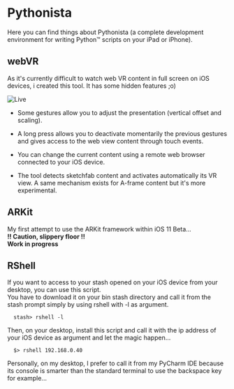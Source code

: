 # Pythonista
Here you can find things about Pythonista (a complete development environment for writing Python™ scripts on your iPad or iPhone).

## webVR
As it's currently difficult to watch web VR content in full screen on iOS devices, i created this tool.
It has some hidden features ;o)

![Live](https://cloud.githubusercontent.com/assets/10347315/26284635/88eb498a-3e40-11e7-8798-8961e92da0cd.gif)

* Some gestures allow you to adjust the presentation (vertical offset and scaling).

* A long press allows you to deactivate momentarily the previous gestures and gives access to the web view content through touch events.

* You can change the current content using a remote web browser connected to your iOS device.

* The tool detects sketchfab content and activates automatically its VR view. A same mechanism exists for A-frame content but it's more experimental.

## ARKit

My first attempt to use the ARKit framework within iOS 11 Beta...  
**!! Caution, slippery floor !!**  
**Work in progress**

## RShell

If you want to access to your stash opened on your iOS device from your desktop, you can use this script.  
You have to download it on your bin stash directory and call it from the stash prompt simply by using rshell with -l as argument.

```
  stash> rshell -l
```

Then, on your desktop, install this script and call it with the ip address of your iOS device as argument and let the magic happen...
```
  $> rshell 192.168.0.40
```

Personally, on my desktop, I prefer to call it from my PyCharm IDE because its console is smarter than the standard terminal to use the backspace key for example...

